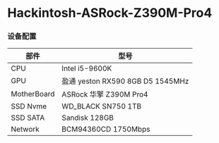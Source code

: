 # Hackintosh-ASRock-Z390M-Pro4
###  设备配置
|部件|型号|
|---|---|
|CPU | Intel i5-9600K|
|GPU| 盈通 yeston RX590 8GB D5 1545MHz|
|MotherBoard| ASRock 华擎 Z390M Pro4|
|SSD Nvme| WD_BLACK SN750 1TB |
|SSD SATA| Sandisk 128GB|
|Network|BCM94360CD 1750Mbps|
